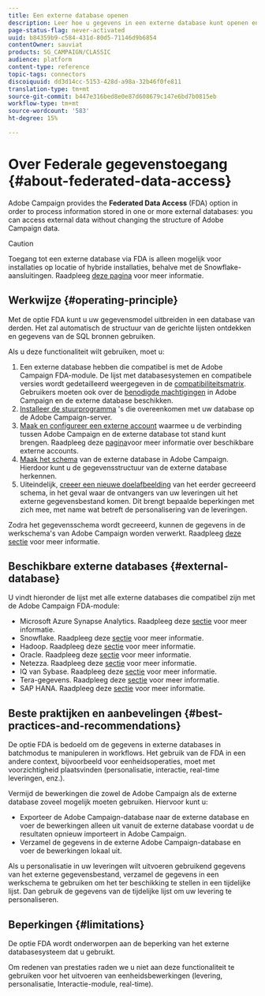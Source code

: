 ```yaml
---
title: Een externe database openen
description: Leer hoe u gegevens in een externe database kunt openen en verwerken
page-status-flag: never-activated
uuid: b84359b9-c584-431d-80d5-71146d9b6854
contentOwner: sauviat
products: SG_CAMPAIGN/CLASSIC
audience: platform
content-type: reference
topic-tags: connectors
discoiquuid: dd3d14cc-5153-428d-a98a-32b46f0fe811
translation-type: tm+mt
source-git-commit: b447e316bed8e0e87d608679c147e6bd7b0815eb
workflow-type: tm+mt
source-wordcount: '583'
ht-degree: 15%

---
```



# Over Federale gegevenstoegang {#about-federated-data-access}

Adobe Campaign provides the **Federated Data Access** (FDA) option in order to process information stored in one or more external databases: you can access external data without changing the structure of Adobe Campaign data.

>[!CAUTION]
>
>Toegang tot een externe database via FDA is alleen mogelijk voor installaties op locatie of hybride installaties, behalve met de Snowflake-aansluitingen. Raadpleeg [deze pagina](https://helpx.adobe.com/nl/campaign/kb/acc-on-prem-vs-hosted.html) voor meer informatie.

## Werkwijze {#operating-principle}

Met de optie FDA kunt u uw gegevensmodel uitbreiden in een database van derden. Het zal automatisch de structuur van de gerichte lijsten ontdekken en gegevens van de SQL bronnen gebruiken.

Als u deze functionaliteit wilt gebruiken, moet u:

1. Een externe database hebben die compatibel is met de Adobe Campaign FDA-module. De lijst met databasesystemen en compatibele versies wordt gedetailleerd weergegeven in de [compatibiliteitsmatrix](https://helpx.adobe.com/nl/campaign/kb/compatibility-matrix.html). Gebruikers moeten ook over de [benodigde machtigingen](../../platform/using/remote-database-access-rights.md) in Adobe Campaign en de externe database beschikken.
1. [Installeer de stuurprogramma](../../platform/using/specific-configuration-database.md) &#39;s die overeenkomen met uw database op de Adobe Campaign-server.
1. [Maak en configureer een externe account](../../platform/using/connecting-to-database.md) waarmee u de verbinding tussen Adobe Campaign en de externe database tot stand kunt brengen. Raadpleeg deze [pagina](../../platform/using/external-accounts.md)voor meer informatie over beschikbare externe accounts.
1. [Maak het schema](../../platform/using/creating-data-schema.md) van de externe database in Adobe Campaign. Hierdoor kunt u de gegevensstructuur van de externe database herkennen.
1. Uiteindelijk, [creeer een nieuwe doelafbeelding](../../platform/using/defining-data-mapping.md) van het eerder gecreeerd schema, in het geval waar de ontvangers van uw leveringen uit het externe gegevensbestand komen. Dit brengt bepaalde beperkingen met zich mee, met name wat betreft de personalisering van de leveringen.

Zodra het gegevensschema wordt gecreeerd, kunnen de gegevens in de werkschema&#39;s van Adobe Campaign worden verwerkt. Raadpleeg [deze sectie](../../workflow/using/accessing-an-external-database--fda-.md) voor meer informatie.

## Beschikbare externe databases {#external-database}

U vindt hieronder de lijst met alle externe databases die compatibel zijn met de Adobe Campaign FDA-module:

* Microsoft Azure Synapse Analytics. Raadpleeg deze [sectie](../../platform/using/specific-configuration-database.md#azure-external) voor meer informatie.
* Snowflake. Raadpleeg deze [sectie](../../platform/using/specific-configuration-database.md#configure-access-to-snowflake) voor meer informatie.
* Hadoop. Raadpleeg deze [sectie](../../platform/using/specific-configuration-database.md#configure-access-to-hadoop-3) voor meer informatie.
* Oracle. Raadpleeg deze [sectie](../../platform/using/specific-configuration-database.md#configure-access-to-oracle) voor meer informatie.
* Netezza. Raadpleeg deze [sectie](../../platform/using/specific-configuration-database.md#configure-access-to-netezza) voor meer informatie.
* IQ van Sybase. Raadpleeg deze [sectie](../../platform/using/specific-configuration-database.md#configure-access-to-sybase-iq) voor meer informatie.
* Tera-gegevens. Raadpleeg deze [sectie](../../platform/using/specific-configuration-database.md#configure-access-to-teradata) voor meer informatie.
* SAP HANA. Raadpleeg deze [sectie](../../platform/using/specific-configuration-database.md) voor meer informatie.

## Beste praktijken en aanbevelingen {#best-practices-and-recommendations}

De optie FDA is bedoeld om de gegevens in externe databases in batchmodus te manipuleren in workflows. Het gebruik van de FDA in een andere context, bijvoorbeeld voor eenheidsoperaties, moet met voorzichtigheid plaatsvinden (personalisatie, interactie, real-time leveringen, enz.).

Vermijd de bewerkingen die zowel de Adobe Campaign als de externe database zoveel mogelijk moeten gebruiken. Hiervoor kunt u:

* Exporteer de Adobe Campaign-database naar de externe database en voer de bewerkingen alleen uit vanuit de externe database voordat u de resultaten opnieuw importeert in Adobe Campaign.
* Verzamel de gegevens in de externe Adobe Campaign-database en voer de bewerkingen lokaal uit.

Als u personalisatie in uw leveringen wilt uitvoeren gebruikend gegevens van het externe gegevensbestand, verzamel de gegevens in een werkschema te gebruiken om het ter beschikking te stellen in een tijdelijke lijst. Dan gebruik de gegevens van de tijdelijke lijst om uw levering te personaliseren.

## Beperkingen {#limitations}

De optie FDA wordt onderworpen aan de beperking van het externe databasesysteem dat u gebruikt.

Om redenen van prestaties raden we u niet aan deze functionaliteit te gebruiken voor het uitvoeren van eenheidsbewerkingen (levering, personalisatie, Interactie-module, real-time).
